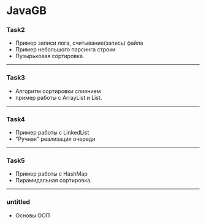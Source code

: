 # JavaGB

### Task2 

- Пример записи лога, считывание(запись) файла 
- Пример небольшого парсинга строки
- Пузырьковая сортировка.
____
### Task3

- Алгоритм сортировки слиянием
- пример работы с ArrayList и List.
____
### Task4
- Пример работы с LinkedList
- "Ручная" реализация очереди
____
### Task5
- Пример работы с HashMap
- Пирамидальная сортировка. 
____
### untitled
- Основы ООП
 

